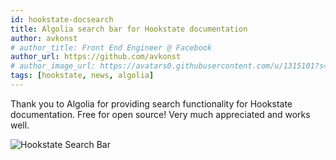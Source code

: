 ```yaml
---
id: hookstate-docsearch
title: Algolia search bar for Hookstate documentation 
author: avkonst
# author_title: Front End Engineer @ Facebook
author_url: https://github.com/avkonst
# author_image_url: https://avatars0.githubusercontent.com/u/1315101?s=400&v=4
tags: [hookstate, news, algolia]
---
```


Thank you to Algolia for providing search functionality for Hookstate documentation. Free for open source! Very much appreciated and works well.

![Hookstate Search Bar](/img/blog/2020-07-17-picture.png 'Hookstate Search Bar')